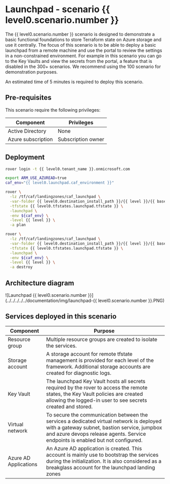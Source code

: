 # Launchpad - scenario {{ level0.scenario.number }}

The {{ level0.scenario.number }} scenario is designed to demonstrate a basic functional foundations to store Terraform state on Azure storage and use it centrally.
The focus of this scenario is to be able to deploy a basic launchpad from a remote machine and use the portal to review the settings in a non-constrained environment.
For example in this scenario you can go to the Key Vaults and view the secrets from the portal, a feature that is disabled in the 300+ scenarios.
We recommend using the 100 scenario for demonstration purposes.

An estimated time of 5 minutes is required to deploy this scenario.

## Pre-requisites

This scenario require the following privileges:

| Component          | Privileges         |
|--------------------|--------------------|
| Active Directory   | None               |
| Azure subscription | Subscription owner |

## Deployment

```bash
rover login -t {{ level0.tenant_name }}.onmicrosoft.com

export ARM_USE_AZUREAD=true
caf_env="{{ level0.launchpad.caf_environment }}"

rover \
  -lz /tf/caf/landingzones/caf_launchpad \
  -var-folder {{ level0.destination_install_path }}/{{ level }}/{{ base_folder }} \
  -tfstate {{ level0.tfstates.launchpad.tfstate }} \
  -launchpad \
  -env ${caf_env} \
  -level {{ level }} \
  -a plan

rover \
  -lz /tf/caf/landingzones/caf_launchpad \
  -var-folder {{ level0.destination_install_path }}/{{ level }}/{{ base_folder }} \
  -tfstate {{ level0.tfstates.launchpad.tfstate }} \
  -launchpad \
  -env ${caf_env} \
  -level {{ level }} \
  -a destroy

```

## Architecture diagram
![Launchpad {{ level0.scenario.number }}](../../../../../documentation/img/launchpad-{{ level0.scenario.number }}.PNG)

## Services deployed in this scenario

| Component             | Purpose                                                                                                                                                                                                                    |
|-----------------------|----------------------------------------------------------------------------------------------------------------------------------------------------------------------------------------------------------------------------|
| Resource group        | Multiple resource groups are created to isolate the services.                                                                                                                                                              |
| Storage account       | A storage account for remote tfstate management is provided for each level of the framework. Additional storage accounts are created for diagnostic logs.                                                                  |
| Key Vault             | The launchpad Key Vault hosts all secrets required by the rover to access the remote states, the Key Vault policies are created allowing the logged-in user to see secrets created and stored.                             |
| Virtual network       | To secure the communication between the services a dedicated virtual network is deployed with a gateway subnet, bastion service, jumpbox and azure devops release agents. Service endpoints is enabled but not configured. |
| Azure AD Applications | An Azure AD application is created. This account is mainly use to bootstrap the services during the initialization. It is also considered as a breakglass account for the launchpad landing zones                          |
